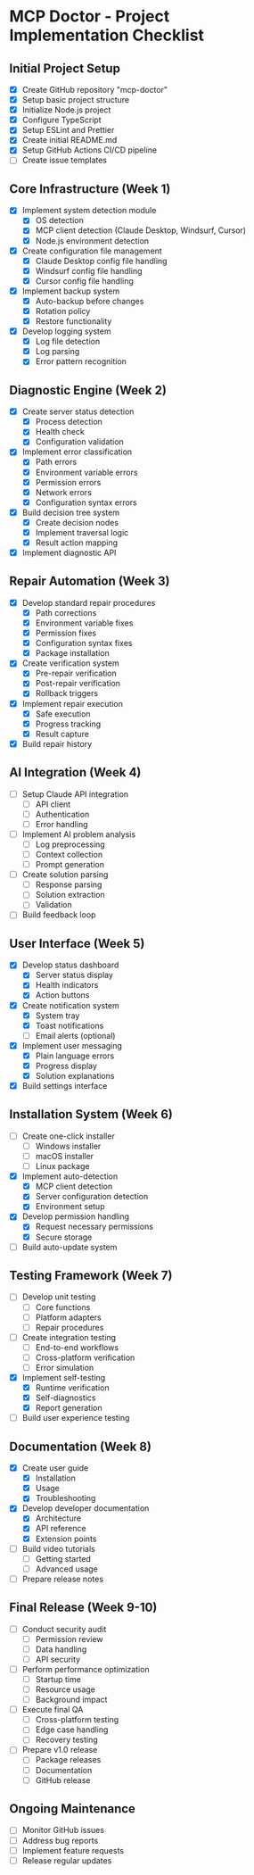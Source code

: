 # MCP Doctor - Project Implementation Checklist

## Initial Project Setup
- [x] Create GitHub repository "mcp-doctor"
- [x] Setup basic project structure
- [x] Initialize Node.js project
- [x] Configure TypeScript
- [x] Setup ESLint and Prettier
- [x] Create initial README.md
- [x] Setup GitHub Actions CI/CD pipeline
- [ ] Create issue templates

## Core Infrastructure (Week 1)
- [x] Implement system detection module
  - [x] OS detection
  - [x] MCP client detection (Claude Desktop, Windsurf, Cursor)
  - [x] Node.js environment detection
- [x] Create configuration file management
  - [x] Claude Desktop config file handling
  - [x] Windsurf config file handling
  - [x] Cursor config file handling
- [x] Implement backup system
  - [x] Auto-backup before changes
  - [x] Rotation policy
  - [x] Restore functionality
- [x] Develop logging system
  - [x] Log file detection
  - [x] Log parsing
  - [x] Error pattern recognition

## Diagnostic Engine (Week 2)
- [x] Create server status detection
  - [x] Process detection
  - [x] Health check
  - [x] Configuration validation
- [x] Implement error classification
  - [x] Path errors
  - [x] Environment variable errors
  - [x] Permission errors
  - [x] Network errors
  - [x] Configuration syntax errors
- [x] Build decision tree system
  - [x] Create decision nodes
  - [x] Implement traversal logic
  - [x] Result action mapping
- [x] Implement diagnostic API

## Repair Automation (Week 3)
- [x] Develop standard repair procedures
  - [x] Path corrections
  - [x] Environment variable fixes
  - [x] Permission fixes
  - [x] Configuration syntax fixes
  - [x] Package installation
- [x] Create verification system
  - [x] Pre-repair verification
  - [x] Post-repair verification
  - [x] Rollback triggers
- [x] Implement repair execution
  - [x] Safe execution
  - [x] Progress tracking
  - [x] Result capture
- [x] Build repair history

## AI Integration (Week 4)
- [ ] Setup Claude API integration
  - [ ] API client
  - [ ] Authentication
  - [ ] Error handling
- [ ] Implement AI problem analysis
  - [ ] Log preprocessing
  - [ ] Context collection
  - [ ] Prompt generation
- [ ] Create solution parsing
  - [ ] Response parsing
  - [ ] Solution extraction
  - [ ] Validation
- [ ] Build feedback loop

## User Interface (Week 5)
- [x] Develop status dashboard
  - [x] Server status display
  - [x] Health indicators
  - [x] Action buttons
- [x] Create notification system
  - [x] System tray
  - [x] Toast notifications
  - [ ] Email alerts (optional)
- [x] Implement user messaging
  - [x] Plain language errors
  - [x] Progress display
  - [x] Solution explanations
- [x] Build settings interface

## Installation System (Week 6)
- [ ] Create one-click installer
  - [ ] Windows installer
  - [ ] macOS installer
  - [ ] Linux package
- [x] Implement auto-detection
  - [x] MCP client detection
  - [x] Server configuration detection
  - [x] Environment setup
- [x] Develop permission handling
  - [x] Request necessary permissions
  - [x] Secure storage
- [ ] Build auto-update system

## Testing Framework (Week 7)
- [ ] Develop unit testing
  - [ ] Core functions
  - [ ] Platform adapters
  - [ ] Repair procedures
- [ ] Create integration testing
  - [ ] End-to-end workflows
  - [ ] Cross-platform verification
  - [ ] Error simulation
- [x] Implement self-testing
  - [x] Runtime verification
  - [x] Self-diagnostics
  - [x] Report generation
- [ ] Build user experience testing

## Documentation (Week 8)
- [x] Create user guide
  - [x] Installation
  - [x] Usage
  - [x] Troubleshooting
- [x] Develop developer documentation
  - [x] Architecture
  - [x] API reference
  - [x] Extension points
- [ ] Build video tutorials
  - [ ] Getting started
  - [ ] Advanced usage
- [ ] Prepare release notes

## Final Release (Week 9-10)
- [ ] Conduct security audit
  - [ ] Permission review
  - [ ] Data handling
  - [ ] API security
- [ ] Perform performance optimization
  - [ ] Startup time
  - [ ] Resource usage
  - [ ] Background impact
- [ ] Execute final QA
  - [ ] Cross-platform testing
  - [ ] Edge case handling
  - [ ] Recovery testing
- [ ] Prepare v1.0 release
  - [ ] Package releases
  - [ ] Documentation
  - [ ] GitHub release

## Ongoing Maintenance
- [ ] Monitor GitHub issues
- [ ] Address bug reports
- [ ] Implement feature requests
- [ ] Release regular updates
